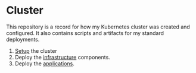 # Cluster

This repository is a record for how my Kubernetes cluster was created and configured. It also contains scripts and artifacts for my standard deployments.

1. [Setup](setup) the cluster
2. Deploy the [infrastructure](infrastructure) components.
3. Deploy the [applications](apps).

